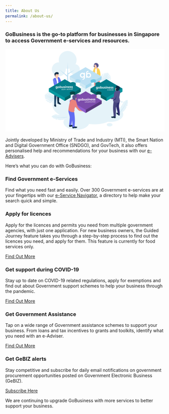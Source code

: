 ```yaml
---
title: About Us
permalink: /about-us/
---
```


### GoBusiness is the go-to platform for businesses in Singapore to access Government e-services and resources.

![about us image](/images/abtus.png)

Jointly developed by Ministry of Trade and Industry (MTI), the Smart Nation and Digital Government Office (SNDGO), and GovTech, it also offers personalised help and recommendations for your business with our [e-Advisers](/e-services/guides-for-biz/).

Here’s what you can do with GoBusiness:

### Find Government e-Services

Find what you need fast and easily. Over 300 Government e-services are at your fingertips with our [e-Service Navigator](/e-services/), a directory to help make your search quick and simple.

### Apply for licences

Apply for the licences and permits you need from multiple government agencies, with just one application. For new business owners, the Guided Journey feature takes you through a step-by-step process to find out the licences you need, and apply for them. This feature is currently for food services only.

[Find Out More](/licences/)

### Get support during COVID-19

Stay up to date on COVID-19 related regulations, apply for exemptions and find out about Government support schemes to help your business through the pandemic.

[Find Out More](/covid/)

### Get Government Assistance

Tap on a wide range of Government assistance schemes to support your business. From loans and tax incentives to grants and toolkits, identify what you need with an e-Adviser.

[Find Out More](/gov-assist/)

### Get GeBIZ alerts

Stay competitive and subscribe for daily email notifications on government procurement opportunities posted on Government Electronic Business (GeBIZ).

[Subscribe Here](/gebiz-alerts/)

We are continuing to upgrade GoBusiness with more services to better support your business.
